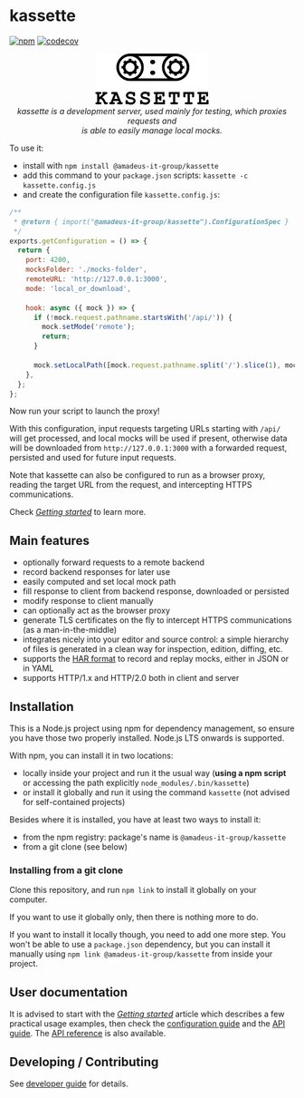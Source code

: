 # kassette

[![npm](https://img.shields.io/npm/v/@amadeus-it-group/kassette)](https://www.npmjs.com/package/@amadeus-it-group/kassette)
[![codecov](https://codecov.io/gh/AmadeusITGroup/kassette/branch/master/graph/badge.svg)](https://codecov.io/gh/AmadeusITGroup/kassette)

<p align="center">
  <img src="doc/assets/images/kassette-logo.png" alt="kassette-logo" width="200px" height="90px"/>
  <br>
  <i>kassette is a development server, used mainly for testing, which proxies requests and
    <br>is able to easily manage local mocks.</i>
  <br>
</p>

To use it:

- install with `npm install @amadeus-it-group/kassette`
- add this command to your `package.json` scripts: `kassette -c kassette.config.js`
- and create the configuration file `kassette.config.js`:

```javascript
/**
 * @return { import("@amadeus-it-group/kassette").ConfigurationSpec }
 */
exports.getConfiguration = () => {
  return {
    port: 4200,
    mocksFolder: './mocks-folder',
    remoteURL: 'http://127.0.0.1:3000',
    mode: 'local_or_download',

    hook: async ({ mock }) => {
      if (!mock.request.pathname.startsWith('/api/')) {
        mock.setMode('remote');
        return;
      }

      mock.setLocalPath([mock.request.pathname.split('/').slice(1), mock.request.method]);
    },
  };
};
```

Now run your script to launch the proxy!

With this configuration, input requests targeting URLs starting with `/api/` will get processed, and local mocks will be used if present, otherwise data will be downloaded from `http://127.0.0.1:3000` with a forwarded request, persisted and used for future input requests.

Note that kassette can also be configured to run as a browser proxy, reading the target URL from the request, and intercepting HTTPS communications.

Check [_Getting started_](./doc/getting-started.md) to learn more.

## Main features

- optionally forward requests to a remote backend
- record backend responses for later use
- easily computed and set local mock path
- fill response to client from backend response, downloaded or persisted
- modify response to client manually
- can optionally act as the browser proxy
- generate TLS certificates on the fly to intercept HTTPS communications (as a man-in-the-middle)
- integrates nicely into your editor and source control: a simple hierarchy of files is generated in a clean way for inspection, edition, diffing, etc.
- supports the [HAR format](http://www.softwareishard.com/blog/har-12-spec/) to record and replay mocks, either in JSON or in YAML
- supports HTTP/1.x and HTTP/2.0 both in client and server

## Installation

This is a Node.js project using npm for dependency management, so ensure you have those two properly installed. Node.js LTS onwards is supported.

With npm, you can install it in two locations:

- locally inside your project and run it the usual way (**using a npm script** or accessing the path explicitly `node_modules/.bin/kassette`)
- or install it globally and run it using the command `kassette` (not advised for self-contained projects)

Besides where it is installed, you have at least two ways to install it:

- from the npm registry: package's name is `@amadeus-it-group/kassette`
- from a git clone (see below)

### Installing from a git clone

Clone this repository, and run `npm link` to install it globally on your computer.

If you want to use it globally only, then there is nothing more to do.

If you want to install it locally though, you need to add one more step. You won't be able to use a `package.json` dependency, but you can install it manually using `npm link @amadeus-it-group/kassette` from inside your project.

## User documentation

It is advised to start with the [_Getting started_](./doc/getting-started.md) article which describes a few practical usage examples, then check the [configuration guide](./doc/configuration.md) and the [API guide](./doc/api.md). The [API reference](https://amadeusitgroup.github.io/kassette/kassette.html) is also available.

## Developing / Contributing

See [developer guide](./DEVELOPER.md) for details.
